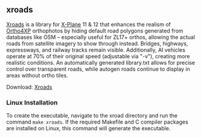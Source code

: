 ## xroads

[Xroads](../glossary.md#xroads) is a library for [X-Plane](../glossary.md#x-plane) 11 & 12 that enhances the realism of [Ortho4XP](../glossary.md#ortho4xp) orthophotos by hiding default road polygons generated from databases like OSM – especially useful for ZL17+ orthos, allowing the actual roads from satellite imagery to show through instead. Bridges, highways, expressways, and railway tracks remain visible. Additionally, AI vehicles operate at 70% of their original speed (adjustable via "-v"), creating more realistic conditions. An automatically generated library.txt allows for precise control over transparent roads, while autogen roads continue to display in areas without ortho tiles.

Download: [Xroads](https://forums.x-plane.org/index.php?/files/file/67227-xroads-transparent-roads-for-ortho4xp/)

### Linux Installation
To create the executable, navigate to the xroad directory and run the command `make xroads`. If the required Makefile and C compiler packages are installed on Linux, this command will generate the executable. 